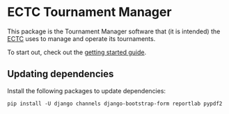 # ECTC Tournament Manager

This package is the Tournament Manager software that (it is intended) the [ECTC](http://ectc-online.org) uses to manage and operate its tournaments.

To start out, check out the [getting started guide](doc/getting_started.md).

## Updating dependencies

Install the following packages to update dependencies:

```
pip install -U django channels django-bootstrap-form reportlab pypdf2
```
